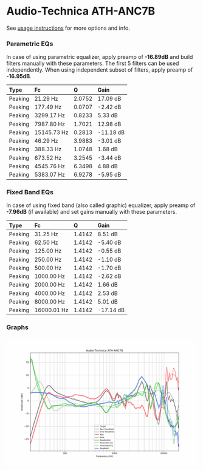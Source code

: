 # Audio-Technica ATH-ANC7B
See [usage instructions](https://github.com/jaakkopasanen/AutoEq#usage) for more options and info.

### Parametric EQs
In case of using parametric equalizer, apply preamp of **-16.89dB** and build filters manually
with these parameters. The first 5 filters can be used independently.
When using independent subset of filters, apply preamp of **-16.95dB**.

| Type    | Fc          |      Q | Gain      |
|:--------|:------------|:-------|:----------|
| Peaking | 21.29 Hz    | 2.0752 | 17.09 dB  |
| Peaking | 177.49 Hz   | 0.0707 | -2.42 dB  |
| Peaking | 3299.17 Hz  | 0.8233 | 5.33 dB   |
| Peaking | 7987.80 Hz  | 1.7021 | 12.98 dB  |
| Peaking | 15145.73 Hz | 0.2813 | -11.18 dB |
| Peaking | 46.29 Hz    | 3.9883 | -3.01 dB  |
| Peaking | 388.33 Hz   | 1.0748 | 1.68 dB   |
| Peaking | 673.52 Hz   | 3.2545 | -3.44 dB  |
| Peaking | 4545.76 Hz  | 6.3498 | 4.88 dB   |
| Peaking | 5383.07 Hz  | 6.9278 | -5.95 dB  |

### Fixed Band EQs
In case of using fixed band (also called graphic) equalizer, apply preamp of **-7.96dB**
(if available) and set gains manually with these parameters.

| Type    | Fc          |      Q | Gain      |
|:--------|:------------|:-------|:----------|
| Peaking | 31.25 Hz    | 1.4142 | 8.51 dB   |
| Peaking | 62.50 Hz    | 1.4142 | -5.40 dB  |
| Peaking | 125.00 Hz   | 1.4142 | -0.55 dB  |
| Peaking | 250.00 Hz   | 1.4142 | -1.10 dB  |
| Peaking | 500.00 Hz   | 1.4142 | -1.70 dB  |
| Peaking | 1000.00 Hz  | 1.4142 | -2.62 dB  |
| Peaking | 2000.00 Hz  | 1.4142 | 1.66 dB   |
| Peaking | 4000.00 Hz  | 1.4142 | 2.53 dB   |
| Peaking | 8000.00 Hz  | 1.4142 | 5.01 dB   |
| Peaking | 16000.01 Hz | 1.4142 | -17.14 dB |

### Graphs
![](./Audio-Technica%20ATH-ANC7B.png)